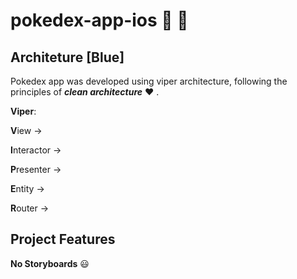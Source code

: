 # pokedex-app-ios :iphone: :apple:

## **Architeture** [Blue]

Pokedex app was developed using viper architecture, following the principles of _**clean architecture**_ :heart: .

**Viper**:

**V**iew ->  <p>
**I**nteractor -> <p>
**P**resenter -> <p>
**E**ntity -> <p>
**R**outer -> <p>

## Project Features

**No Storyboards** :smiley: